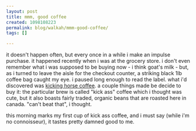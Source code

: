 ```yaml
---
layout: post
title: mmm, good coffee
created: 1098108223
permalink: blog/walkah/mmm-good-coffee/
tags: []

---
```

<p>
it doesn't happen often, but every once in a while i make an impulse purchase. it happened recently when i was at the grocery store. i don't even remember what i was supposed to be buying now - i think goat's milk - but, as i turned to leave the aisle for the checkout counter, a striking black 1lb coffee bag caught my eye. i paused long enough to read the label. what i'd discovered was <a href="http://www.kickinghorsecoffee.com/">kicking horse coffee</a>. a couple things made be decide to buy it: the particular brew is called "kick ass" coffee which i thought was cute, but it also boasts fairly traded, organic beans that are roasted here in canada. "can't beat that", i thought.
</p><p>
this morning marks my first cup of kick ass coffee, and i must say (while i'm no connoisseur), it tastes pretty damned good to me.
</p>
